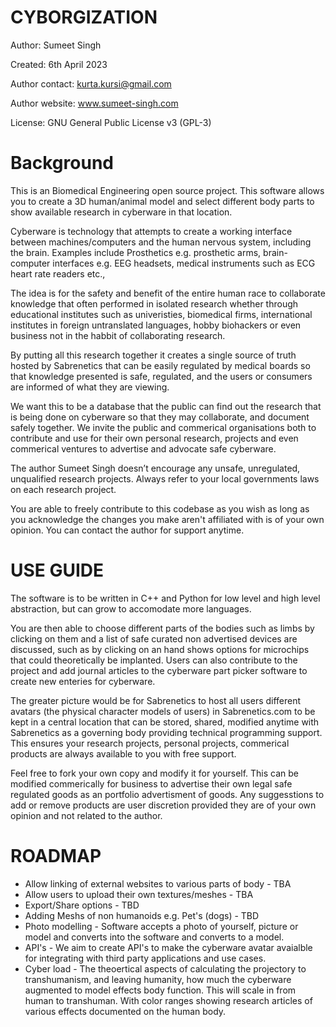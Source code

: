 # CYBORGIZATION

Author: Sumeet Singh

Created: 6th April 2023

Author contact: kurta.kursi@gmail.com

Author website: www.sumeet-singh.com

License: GNU General Public License v3 (GPL-3)


# Background

This is an Biomedical Engineering open source project. This software allows you to create a 3D human/animal model and select different body parts to show available research in cyberware in that location.

Cyberware is technology that attempts to create a working interface between machines/computers and the human nervous system, including the brain. Examples include Prosthetics e.g. prosthetic arms, brain-computer interfaces e.g. EEG headsets, medical instruments such as ECG heart rate readers etc.,

The idea is for the safety and benefit of the entire human race to collaborate knowledge that often performed in isolated research whether through educational institutes such as univeristies, biomedical firms, international institutes in foreign untranslated languages, hobby biohackers or even business not in the habbit of collaborating research.

By putting all this research together it creates a single source of truth hosted by Sabrenetics that can be easily regulated by medical boards so that knowledge presented is safe, regulated, and the users or consumers are informed of what they are viewing.

We want this to be a database that the public can find out the research that is being done on cyberware so that they may collaborate, and document safely together.  We invite the public and commerical organisations both to contribute and use for their own personal research, projects and even commerical ventures to advertise and advocate safe cyberware.

The author Sumeet Singh doesn’t encourage any unsafe, unregulated, unqualified research projects. Always refer to your local governments laws on each research project.

You are able to freely contribute to this codebase as you wish as long as you acknowledge the changes you make aren't affiliated with is of your own opinion. You can contact the author for support anytime.

# USE GUIDE

The software is to be written in C++ and Python for low level and high level abstraction, but can grow to accomodate more languages.

You are then able to choose different parts of the bodies such as limbs by clicking on them and a list of safe curated non advertised devices are discussed, such
as by clicking on an hand shows options for microchips that could theoretically be implanted. Users can also contribute to the project and add journal articles to the cyberware part picker software to create new enteries for cyberware.

The greater picture would be for Sabrenetics to host all users different avatars (the physical character models of users) in Sabrenetics.com to be kept in a central location
that can be stored, shared, modified anytime with Sabrenetics as a governing body providing technical programming support. This ensures your research projects, personal projects, commerical products are always available to you with free support.

Feel free to fork your own copy and modify it for yourself. This can be modified commerically for business to advertise their own legal safe regulated goods as an portfolio advertisment of goods. Any suggesstions to add or remove products are user discretion provided they are of your own opinion and not related to the author.



# ROADMAP

* Allow linking of external websites to various parts of body - TBA
* Allow users to upload their own textures/meshes - TBA
* Export/Share options - TBD
* Adding Meshs of non humanoids e.g. Pet's (dogs) - TBD
* Photo modelling - Software accepts a photo of yourself, picture or model and converts into the software and converts to a model.
* API's - We aim to create API's to make the cyberware avatar avaialble for integrating with third party applications and use cases.
* Cyber load - The theoertical aspects of calculating the projectory to transhumanism, and leaving humanity, how much the cyberware augmented to model effects body function. This will scale in from human to transhuman. With color ranges showing research articles of various effects documented on the human body.


